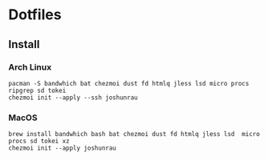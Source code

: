 # Dotfiles

## Install

### Arch Linux

```shell
pacman -S bandwhich bat chezmoi dust fd htmlq jless lsd micro procs ripgrep sd tokei
chezmoi init --apply --ssh joshunrau
```

### MacOS

```shell
brew install bandwhich bash bat chezmoi dust fd htmlq jless lsd  micro procs sd tokei xz
chezmoi init --apply joshunrau
```
